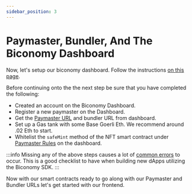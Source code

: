 ```yaml
---
sidebar_position: 3
---
```


# Paymaster, Bundler, And The Biconomy Dashboard

Now, let's setup our biconomy dashboard. Follow the instructions
[on this page](https://legacy-docs.biconomy.io/docs/dashboard).

Before continuing onto the the next step be sure that you have completed the
following:

- Created an account on the Biconomy Dashboard.
- Register a new paymaster on the Dashboard.
- Get the [Paymaster URL](https://legacy-docs.biconomy.io/docs/dashboard/) and
  bundler URL from dashboard.
- Set up a Gas tank with some Base Goerli Eth. We recommend around .02 Eth to
  start.
- Whitelist the `safeMint` method of the NFT smart contract under
  [Paymaster Rules](https://legacy-docs.biconomy.io/docs/dashboard/paymasterRules)
  on the dashboard.

:::info Missing any of the above steps causes a lot of
[common errors](docs/troubleshooting/commonerrors.md) to occur. This is a good
checklist to have when building new dApps utilizing the Biconomy SDK. :::

Now with our smart contracts ready to go along with our Paymaster and Bundler
URLs let's get started with our frontend.
